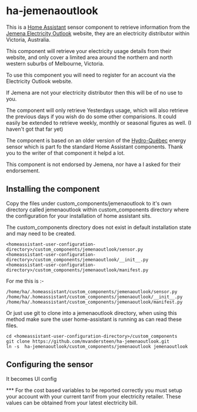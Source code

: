 ﻿# ha-jemenaoutlook

This is a [Home Assistant](https://home-assistant.io) sensor component to retrieve information from the [Jemena Electricity Outlook](https://electricityoutlook.jemena.com.au/) website, they are an electricity distributor within Victoria, Australia.

This component will retrieve your electricity usage details from their website, and only cover a limited area around the northern and north western suburbs of Melbourne, Victoria.

To use this component you will need to register for an account via the Electricity Outlook website.

If Jemena are not your electricity distributor then this will be of no use to you.

The component will only retrieve Yesterdays usage, which will also retrieve the previous days if you wish do do some other comparisions. It could easily be extended to retrieve weekly, monthly or seasonal figures as well. (I haven't got that far yet)

The component is based on an older version of the [Hydro-Québec](https://home-assistant.io/components/sensor.hydroquebec/) energy sensor which is part fo the standard Home Assistant components. Thank you to the writer of that component it helpd a lot.

This component is not endorsed by Jemena, nor have a I asked for their endorsement.

## Installing the component

Copy the files under custom_components/jemenaoutlook to it's own directory called jemenaoutlook within custom_components directory where the configuration for your installation of home assistant sits. 

The custom_components directory does not exist in default installation state and may need to be created.

```
<homeassistant-user-configuration-directory>/custom_components/jemenaoutlook/sensor.py
<homeassistant-user-configuration-directory>/custom_components/jemenaoutlook/__init__.py
<homeassistant-user-configuration-directory>/custom_components/jemenaoutlook/manifest.py
```
For me this is :-
```
/home/ha/.homeassistant/custom_components/jemenaoutlook/sensor.py
/home/ha/.homeassistant/custom_components/jemenaoutlook/__init__.py
/home/ha/.homeassistant/custom_components/jemenaoutlook/manifest.py
```

Or just use git to clone into a jemenaoutlook directory, when using this method make sure the user home-assistant is running as can read these files.
```
cd <homeassistant-user-configuration-directory>/custom_components
git clone https://github.com/mvandersteen/ha-jemenaoutlook.git
ln -s  ha-jemenaoutlook/custom_components/jemenaoutlook jemenaoutlook
```

## Configuring the sensor

It becomes UI config

\*** For the cost based variables to be reported correctly you must setup your account with your current tarrif from your electricity retailer. These values can be obtained from your latest electricity bill. 